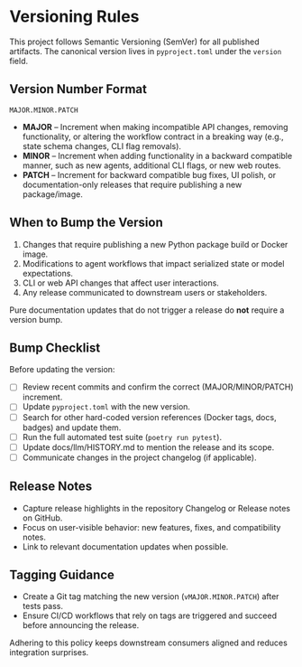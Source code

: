 ﻿# Versioning Rules

This project follows Semantic Versioning (SemVer) for all published artifacts. The canonical version lives in `pyproject.toml` under the `version` field.

## Version Number Format

```
MAJOR.MINOR.PATCH
```

- **MAJOR** – Increment when making incompatible API changes, removing functionality, or altering the workflow contract in a breaking way (e.g., state schema changes, CLI flag removals).
- **MINOR** – Increment when adding functionality in a backward compatible manner, such as new agents, additional CLI flags, or new web routes.
- **PATCH** – Increment for backward compatible bug fixes, UI polish, or documentation-only releases that require publishing a new package/image.

## When to Bump the Version

1. Changes that require publishing a new Python package build or Docker image.
2. Modifications to agent workflows that impact serialized state or model expectations.
3. CLI or web API changes that affect user interactions.
4. Any release communicated to downstream users or stakeholders.

Pure documentation updates that do not trigger a release do **not** require a version bump.

## Bump Checklist

Before updating the version:

- [ ] Review recent commits and confirm the correct (MAJOR/MINOR/PATCH) increment.
- [ ] Update `pyproject.toml` with the new version.
- [ ] Search for other hard-coded version references (Docker tags, docs, badges) and update them.
- [ ] Run the full automated test suite (`poetry run pytest`).
- [ ] Update docs/llm/HISTORY.md to mention the release and its scope.
- [ ] Communicate changes in the project changelog (if applicable).

## Release Notes

- Capture release highlights in the repository Changelog or Release notes on GitHub.
- Focus on user-visible behavior: new features, fixes, and compatibility notes.
- Link to relevant documentation updates when possible.

## Tagging Guidance

- Create a Git tag matching the new version (`vMAJOR.MINOR.PATCH`) after tests pass.
- Ensure CI/CD workflows that rely on tags are triggered and succeed before announcing the release.

Adhering to this policy keeps downstream consumers aligned and reduces integration surprises.

